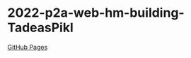 ﻿# 2022-p2a-web-hm-building-TadeasPikl
 
 [GitHub Pages](https://pslib-cz.github.io/2022-p2a-web-hm-building-TadeasPikl/)